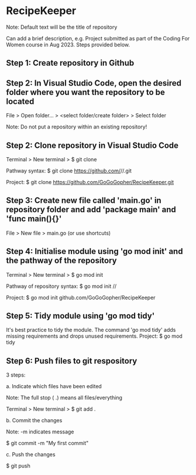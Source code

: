 # RecipeKeeper 
Note: Default text will be the title of repository

Can add a brief description, e.g. Project submitted as part of the Coding For Women course in Aug 2023. Steps provided below.

## Step 1: Create repository in Github

## Step 2: In Visual Studio Code, open the desired folder where you want the repository to be located
File > Open folder... > <select folder/create folder> > Select folder

Note: Do not put a repository within an existing repository!

## Step 2: Clone repository in Visual Studio Code
Terminal > New terminal > $ git clone <paste link to your repository>

Pathway syntax: $ git clone <https://github.com/>/<github username>/<name of repository>.git

Project: $ git clone https://github.com/GoGoGopher/RecipeKeeper.git 

## Step 3: Create new file called 'main.go' in repository folder and add 'package main' and 'func main(){}'
File > New file > main.go (or use shortcuts) 

## Step 4: Initialise module using 'go mod init' and the pathway of the repository
Terminal > New terminal > $ go mod init <path of repository>

Pathway of repository syntax: $ go mod init <github path>/<github username>/<name of repository>

Project: $ go mod init github.com/GoGoGopher/RecipeKeeper 

## Step 5: Tidy module using 'go mod tidy'
It's best practice to tidy the module. The command 'go mod tidy' adds missing requirements and drops unused requirements. 
Project: $ go mod tidy

## Step 6: Push files to git respository
3 steps:

a. Indicate which files have been edited

Note: The full stop ( .) means all files/everything

Terminal > New terminal > $ git add . 

b. Commit the changes

Note: -m indicates message

$ git commit -m "My first commit"

c. Push the changes

$ git push
